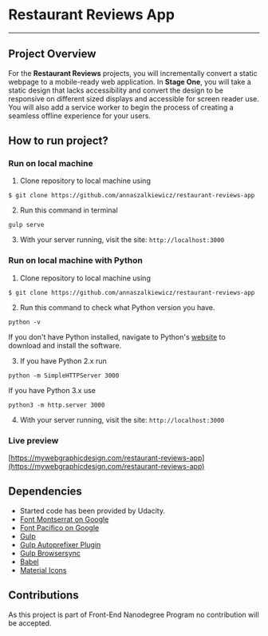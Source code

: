 # Restaurant Reviews App
---
## Project Overview

For the **Restaurant Reviews** projects, you will incrementally convert a static webpage to a mobile-ready web application. In **Stage One**, you will take a static design that lacks accessibility and convert the design to be responsive on different sized displays and accessible for screen reader use. You will also add a service worker to begin the process of creating a seamless offline experience for your users.

## How to run project?

### Run on local machine

1. Clone repository to local machine using
```
$ git clone https://github.com/annaszalkiewicz/restaurant-reviews-app
```

2. Run this command in terminal
```
gulp serve
```
3. With your server running, visit the site: `http://localhost:3000`

### Run on local machine with Python
1. Clone repository to local machine using
```
$ git clone https://github.com/annaszalkiewicz/restaurant-reviews-app
```
2. Run this command to check what Python version you have.
```
python -v
```
If you don't have Python installed, navigate to Python's [website](https://www.python.org/) to download and install the software.

3. If you have Python 2.x run
```
python -m SimpleHTTPServer 3000
```
If you have Python 3.x use
```
python3 -m http.server 3000
```
4. With your server running, visit the site: `http://localhost:3000`

### Live preview

[https://mywebgraphicdesign.com/restaurant-reviews-app](https://mywebgraphicdesign.com/restaurant-reviews-app)

## Dependencies

* Started code has been provided by Udacity.
* [Font Montserrat on Google](https://fonts.google.com/specimen/Montserrat)
* [Font Pacifico on Google](https://fonts.google.com/specimen/Pacifico)
* [Gulp](https://gulpjs.com/)
* [Gulp Autoprefixer Plugin](https://www.npmjs.com/package/gulp-autoprefixer)
* [Gulp Browsersync](https://browsersync.io/)
* [Babel](https://babeljs.io/)
* [Material Icons](https://material.io/tools/icons/?style=baseline)

## Contributions

As this project is part of Front-End Nanodegree Program no contribution will be accepted.



